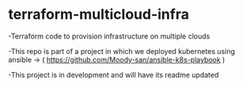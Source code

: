 # terraform-multicloud-infra
-Terraform code to provision infrastructure on multiple clouds

-This repo is part of a project in which we deployed kubernetes using ansible -> ( https://github.com/Moody-san/ansible-k8s-playbook )

-This project is in development and will have its readme updated 
